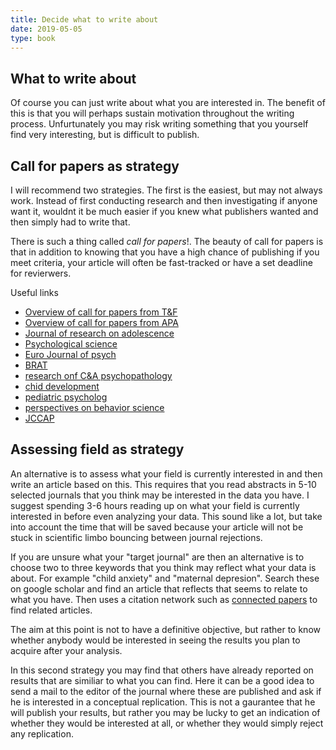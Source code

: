 ```yaml
---
title: Decide what to write about
date: 2019-05-05
type: book
---
```


## What to write about
Of course you can just write about what you are interested in. The benefit of this is that you will perhaps sustain motivation throughout the writing process. Unfurtunately you may risk writing something that you yourself find very interesting, but is difficult to publish.

## Call for papers as strategy
I will recommend two strategies. The first is the easiest, but may not always work. Instead of first conducting research and then investigating if anyone want it, wouldnt it be much easier if you knew what publishers wanted and then simply had to write that.

There is such a thing called *call for papers*!. The beauty of call for papers is that in addition to knowing that you have a high chance of publishing if you meet criteria, your article will often be fast-tracked or have a set deadline for revierwers.

Useful links

- [Overview of call for papers from T&F](https://authorservices.taylorandfrancis.com/call-for-papers/)
- [Overview of call for papers from APA](https://www.apa.org/pubs/journals/resources/calls-for-papers)
- [Journal of research on adolescence](https://onlinelibrary.wiley.com/journal/15327795)
- [Psychological science](https://www.psychologicalscience.org/publications/perspectives/theory-call-for-proposals)
- [Euro Journal of psych](https://onlinelibrary.wiley.com/page/journal/10990992/homepage/customcopy.htm )
- [BRAT](https://www.journals.elsevier.com/behaviour-research-and-therapy/call-for-papers)
- [research onf C&A psychopathology](https://www.springer.com/journal/10802/updates)
- [chid development](https://srcd.onlinelibrary.wiley.com/hub/journal/14678624/special_issues_and_sections.htm)
- [pediatric psycholog](https://academic.oup.com/jpepsy/pages/call-for-submissions)
- [perspectives on behavior science](https://www.springer.com/journal/40614/updates)
- [JCCAP](https://www.journals.elsevier.com/journal-of-the-american-academy-of-child-and-adolescent-psychiatry/call-for-papers)

## Assessing field as strategy
An alternative is to assess what your field is currently interested in and then write an article based on this. This requires that you read abstracts in 5-10 selected journals that you think may be interested in the data you have. I suggest spending 3-6 hours reading up on what your field is currently interested in before even analyzing your data. This sound like a lot, but take into account the time that will be saved because your article will not be stuck in scientific limbo bouncing between journal rejections.

If you are unsure what your "target journal" are then an alternative is to choose two to three keywords that you think may reflect what your data is about. For example "child anxiety" and "maternal depresion". Search these on google scholar and find an article that reflects that seems to relate to what you have. Then uses a citation network such as [connected papers](https://www.connectedpapers.com/) to find related articles.

The aim at this point is not to have a definitive objective, but rather to know whether anybody would be interested in seeing the results you plan to acquire after your analysis.

In this second strategy you may find that others have already reported on results that are similiar to what you can find. Here it can be a good idea to send a mail to the editor of the journal where these are published and ask if he is interested in a conceptual replication. This is not a gaurantee that he will publish your results, but rather you may be lucky to get an indication of whether they would be interested at all, or whether they would simply reject any replication.

